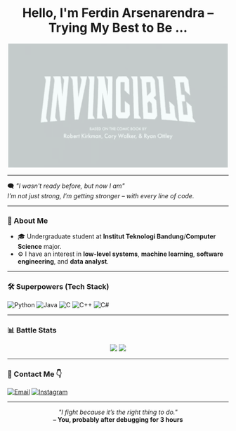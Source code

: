 <h1 align="center">Hello, I'm Ferdin Arsenarendra – Trying My Best to Be ...</h1>
<p align="center">
  <img src="https://github.com/Ferdin-Arsenic/Ferdin-Arsenic/blob/main/invincible-title-card.gif?raw=true" width="500"/>
</p>

---

🗨️ *"I wasn't ready before, but now I am"*  
*I’m not just strong, I’m getting stronger – with every line of code.*

---

### 🧬 About Me

- 🎓 Undergraduate student at **Institut Teknologi Bandung**/**Computer Science** major.
- ⚙️ I have an interest in **low-level systems**, **machine learning**, **software engineering**, and **data analyst**.

---

### 🛠️ Superpowers (Tech Stack)

![Python](https://img.shields.io/badge/-Python-3776AB?style=flat-square&logo=python&logoColor=white)
![Java](https://img.shields.io/badge/-Java-007396?style=flat-square&logo=java&logoColor=white)
![C](https://img.shields.io/badge/-C-00599C?style=flat-square&logo=c&logoColor=white)
![C++](https://img.shields.io/badge/-C++-00599C?style=flat-square&logo=c%2B%2B&logoColor=white)
![C#](https://img.shields.io/badge/-C%23-239120?style=flat-square&logo=c-sharp&logoColor=white)

---

### 📊 Battle Stats

<p align="center">
  <img src="https://github-readme-stats.vercel.app/api?username=Ferdin-Arsenic&show_icons=true&theme=tokyonight" />
  <img src="https://github-readme-stats.vercel.app/api/top-langs/?username=Ferdin-Arsenic&layout=compact&theme=tokyonight" />
</p>

---

### 📡 Contact Me 👇

[![Email](https://img.shields.io/badge/-Email-D14836?style=flat-square&logo=gmail&logoColor=white)](mailto:arxenarendra@gmail.com)
[![Instagram](https://img.shields.io/badge/-Instagram-E4405F?style=flat-square&logo=instagram&logoColor=white)](https://instagram.com/fredrinn_sen)

---

<p align="center">
  <i>"I fight because it’s the right thing to do."</i><br>
  <b>– You, probably after debugging for 3 hours</b>
</p>
